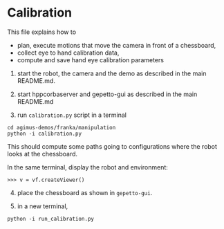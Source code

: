 # Calibration

This file explains how to
  - plan, execute motions that move the camera in front of a chessboard,
  - collect eye to hand calibration data,
  - compute and save hand eye calibration parameters

1. start the robot, the camera and the demo as described in the main README.md.

2. start hppcorbaserver and gepetto-gui as described in the main README.md

3. run `calibration.py` script in a terminal

  ```
  cd agimus-demos/franka/manipulation
  python -i calibration.py
  ```
  This should compute some paths going to configurations where the robot
  looks at the chessboard.
  
  In the same terminal, display the robot and environment:
  
  ```
  >>> v = vf.createViewer()
  ```
  
4. place the chessboard as shown in `gepetto-gui`.

5. in a new terminal,

  ```
  python -i run_calibration.py
  ```
